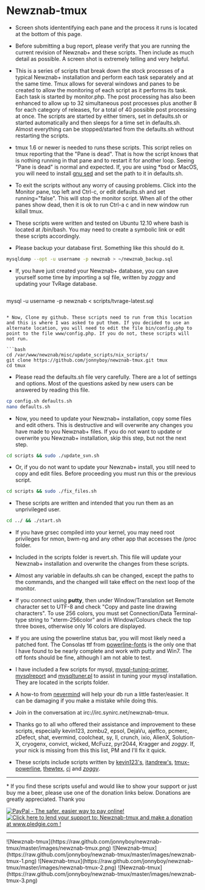 # Newznab-tmux

 * Screen shots idententifying each pane and the process it runs is located at the bottom of this page.
 
 * Before submitting a bug report, please verify that you are running the current revision of Newznab+ and these scripts. Then include as much detail as possible. A screen shot is extremely telling and very helpful.

 * This is a series of scripts that break down the stock processes of a typical Newznab+ installation and perform each task separately and at the same time. Tmux allows for several windows and panes to be created to allow the monitoring of each script as it performs its task. Each task is started by monitor.php. The post processing has also been enhanced to allow up to 32 simultaneous post processes plus another 8 for each category of releases, for a total of 40 possible post processing at once. The scripts are started by either timers, set in defaults.sh or started automatically and then sleeps for a time set in defaults.sh. Almost everything can be stopped/started from the defaults.sh without restarting the scripts.

 * tmux 1.6 or newer is needed to runs these scripts. This script relies on tmux reporting that the "Pane is dead". That is how the script knows that is nothing running in that pane and to restart it for another loop. Seeing "Pane is dead" is normal and expected. If, you are using *bsd or MacOS, you will need to install [gnu sed](http://www.gnu.org/software/software.html) and set the path to it in defaults.sh.

 * To exit the scripts without any worry of causing problems. Click into the Monitor pane, top left and Ctrl-c, or edit defaults.sh and set running="false". This will stop the monitor script. When all of the other panes show dead, then it is ok to run Ctrl-a c and in new window run killall tmux.

 * These scripts were written and tested on Ubuntu 12.10 where bash is located at /bin/bash. You may need to create a symbolic link or edit these scripts accordingly.

 * Please backup your database first. Something like this should do it.
 
  ```bash
  mysqldump --opt -u username -p newznab > ~/newznab_backup.sql
  ```

 * If, you have just created your Newznab+ database, you can save yourself some time by importing a sql file, written by _zoggy_ and updating your TvRage database.
 
   ```bash
  mysql -u username -p newznab < scripts/tvrage-latest.sql
  ```

 * Now, Clone my github. These scripts need to run from this location and this is where I was asked to put them. If you decided to use an alternate location, you will need to edit the file bin/config.php to point to the file www/config.php. If you do not, these scripts will not run.

  ```bash
  cd /var/www/newznab/misc/update_scripts/nix_scripts/
  git clone https://github.com/jonnyboy/newznab-tmux.git tmux
  cd tmux
  ```  

 * Please read the defaults.sh file very carefully. There are a lot of settings and options. Most of the questions asked by new users can be answered by reading this file.

  ```bash
  cp config.sh defaults.sh
  nano defaults.sh
  ```

 * Now, you need to update your Newznab+ installation, copy some files and edit others. This is destructive and will overwrite any changes you have made to you Newznab+ files. If you do not want to update or overwrite you Newznab+ installation, skip this step, but not the next step.

  ```bash
  cd scripts && sudo ./update_svn.sh
  ```

 * Or, if you do not want to update your Newznab+ install, you still need to copy and edit files. Before proceeding you must run this or the previous script.
 
  ```bash
  cd scripts && sudo ./fix_files.sh
  ```

 * These scripts are written and intended that you run them as an unprivileged user.

  ```bash
  cd ../ && ./start.sh
  ```

 *  If you have grsec compiled into your kernel, you may need root privileges for nmon, bwm-ng and any other app that accesses the /proc folder.

 * Included in the scripts folder is revert.sh. This file will update your Newznab+ installation and overwrite the changes from these scripts.
 
 * Almost any variable in defaults.sh can be changed, except the paths to the commands, and the changed will take effect on the next loop of the monitor.

 * If you connect using **putty**, then under Window/Translation set Remote character set to UTF-8 and check "Copy and paste line drawing characters". To use 256 colors, you must set Connection/Data Terminal-type string to "xterm-256color" and in Window/Colours check the top three boxes, otherwise only 16 colors are displayed.
 
 * If you are using the powerline status bar, you will most likely need a patched font. The Consolas ttf from [powerline-fonts](https://github.com/jonnyboy/powerline-fonts) is the only one that I have found to be nearly complete and work with putty and Win7. The otf fonts should be fine, although I am not able to test.

 * I have included a few scripts for mysql, [mysql-tuning-primer](https://launchpad.net/mysql-tuning-primer), [mysqlreport](http://hackmysql.com/mysqlreport) and [mysqltuner.pl](https://github.com/sunfoxcz/MySQLTuner-perl/blob/master/mysqltuner.pl) to assist in tuning your mysql installation. They are located in the scripts folder.

 * A how-to from [nevermind](http://pastebin.com/ibpi71iE) will help your db run a little faster/easier. It can be damaging if you make a mistake while doing this.
 
 * Join in the conversation at irc://irc.synirc.net/newznab-tmux.



 * Thanks go to all who offered their assistance and improvement to these scripts, especially kevin123, zombu2, epsol, DejaVu, ajeffco, pcmerc, zDefect, shat, evermind, coolcheat, sy, ll, crunch, ixio, AlienX, Solution-X, cryogenx, convict, wicked, McFuzz, pyr2044, Kragger and _zoggy_. If, your nick is missing from this this list, PM and I'll fix it quick.
 
 * These scripts include scripts written by [kevin123's](https://github.com/kevinlekiller), [itandrew's](https://github.com/itandrew/Newznab-InnoDB-Dropin), [tmux-powerline](https://github.com/erikw/tmux-powerline), [thewtex](git://github.com/thewtex/tmux-mem-cpu-load.git), [cj](https://github.com/NNScripts/nn-custom-scripts) and [_zoggy_](http://zoggy.net/tvrage-latest.sql).

<hr>
 * If you find these scripts useful and would like to show your support or just buy me a beer, please use one of the donation links below. Donations are greatly appreciated. Thank you

<a href="https://www.paypal.com/cgi-bin/webscr?cmd=_s-xclick&hosted_button_id=N4AJV5FHZDBFE"><img src="https://www.paypal.com/en_US/i/btn/btn_donateCC_LG.gif" alt="PayPal - The safer, easier way to pay online!" /></a><a href='http://www.pledgie.com/campaigns/18980'><img alt='Click here to lend your support to: Newznab-tmux and make a donation at www.pledgie.com !' src='http://www.pledgie.com/campaigns/18980.png?skin_name=chrome' border='0' /></a>

<hr>
![Newznab-tmux](https://raw.github.com/jonnyboy/newznab-tmux/master/images/newznab-tmux.png)
![Newznab-tmux](https://raw.github.com/jonnyboy/newznab-tmux/master/images/newznab-tmux-1.png)
![Newznab-tmux](https://raw.github.com/jonnyboy/newznab-tmux/master/images/newznab-tmux-2.png)
![Newznab-tmux](https://raw.github.com/jonnyboy/newznab-tmux/master/images/newznab-tmux-3.png)

